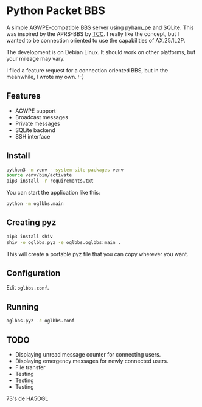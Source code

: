 # Python Packet BBS

A simple AGWPE-compatible BBS server using [pyham_pe](https://github.com/mfncooper/pyham_pe) and SQLite. This was inspired by the APRS-BBS by [TCC](https://github.com/TheCommsChannel/TC2-APRS-BBS). I really like the concept, but I wanted to be connection oriented to use the capabilities of AX.25/IL2P.

The development is on Debian Linux. It should work on other platforms, but your mileage may vary.

I filed a feature request for a connection oriented BBS, but in the meanwhile, I wrote my own. :-)

## Features

* AGWPE support
* Broadcast messages
* Private messages
* SQLite backend
* SSH interface


## Install

```bash
python3 -m venv --system-site-packages venv
source venv/bin/activate
pip3 install -r requirements.txt
```
You can start the application like this:

```bash
python -m oglbbs.main
```

## Creating pyz
```bash
pip3 install shiv
shiv -o oglbbs.pyz -e oglbbs.oglbbs:main .
```
This will create a portable pyz file that you can copy wherever you want.

## Configuration

Edit `oglbbs.conf`.

## Running

```bash
oglbbs.pyz -c oglbbs.conf
```

## TODO

* Displaying unread message counter for connecting users.
* Displaying emergency messages for newly connected users.
* File transfer
* Testing
* Testing
* Testing

73's de HA5OGL
